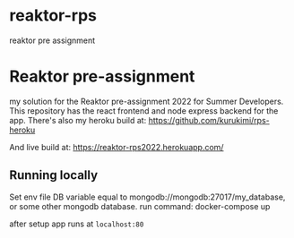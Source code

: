 # reaktor-rps
reaktor pre assignment

# Reaktor pre-assignment
my solution for the Reaktor pre-assignment 2022 for Summer Developers. This repository has the react frontend and node express backend for the app. 
There's also my heroku build at: https://github.com/kurukimi/rps-heroku

And live build at: https://reaktor-rps2022.herokuapp.com/

## Running locally

Set env file DB variable equal to mongodb://mongodb:27017/my_database, or some other mongodb database.
run command: docker-compose up

after setup app runs at `localhost:80`

